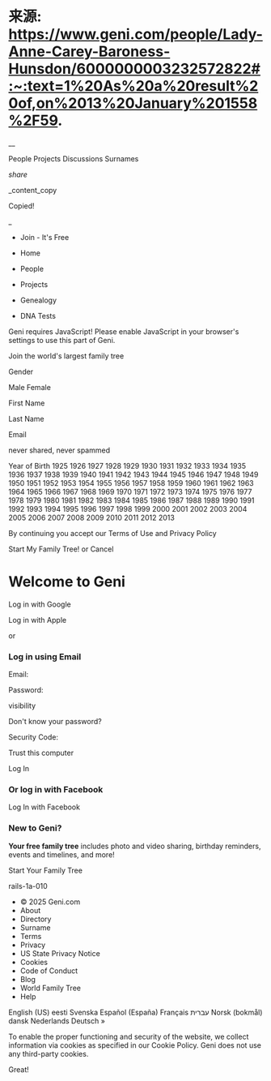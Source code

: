 # 来源: https://www.geni.com/people/Lady-Anne-Carey-Baroness-Hunsdon/6000000003232572822#:~:text=1%20As%20a%20result%20of,on%2013%20January%201558%2F59.

__

People  Projects  Discussions  Surnames 

_share_

_content_copy

Copied!

_

  * Join - It's Free



  * Home
  * People
  * Projects
  * Genealogy
  * DNA Tests



Geni requires JavaScript! Please enable JavaScript in your browser's settings to use this part of Geni. 

Join the world's largest family tree

Gender

Male Female

First Name

Last Name

Email

never shared, never spammed 

Year of Birth 1925 1926 1927 1928 1929 1930 1931 1932 1933 1934 1935 1936 1937 1938 1939 1940 1941 1942 1943 1944 1945 1946 1947 1948 1949 1950 1951 1952 1953 1954 1955 1956 1957 1958 1959 1960 1961 1962 1963 1964 1965 1966 1967 1968 1969 1970 1971 1972 1973 1974 1975 1976 1977 1978 1979 1980 1981 1982 1983 1984 1985 1986 1987 1988 1989 1990 1991 1992 1993 1994 1995 1996 1997 1998 1999 2000 2001 2002 2003 2004 2005 2006 2007 2008 2009 2010 2011 2012 2013

By continuing you accept our Terms of Use and Privacy Policy

Start My Family Tree! or Cancel

# Welcome to Geni

Log in with Google 

Log in with Apple 

or

### Log in using Email

Email:
    

Password:
    

visibility

  
Don't know your password?

Security Code:
       
Trust this computer

Log In

### Or log in with Facebook

Log In with Facebook

### New to Geni?

**Your free family tree** includes photo and video sharing, birthday reminders, events and timelines, and more! 

Start Your Family Tree

  
rails-1a-010  


  * © 2025 Geni.com
  * About
  * Directory
  * Surname
  * Terms
  * Privacy
  * US State Privacy Notice
  * Cookies
  * Code of Conduct
  * Blog
  * World Family Tree
  * Help



English (US) eesti Svenska Español (España) Français עברית Norsk (bokmål) dansk Nederlands Deutsch »

To enable the proper functioning and security of the website, we collect information via cookies as specified in our Cookie Policy. Geni does not use any third-party cookies. 

Great!
